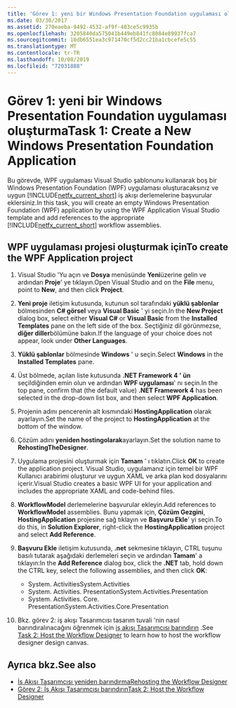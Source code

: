 ```yaml
---
title: 'Görev 1: yeni bir Windows Presentation Foundation uygulaması oluşturma'
ms.date: 03/30/2017
ms.assetid: 270eaeba-9492-4532-af9f-403ce5c9935b
ms.openlocfilehash: 3205840da575041b449eb841fc8084e89937fca7
ms.sourcegitcommit: 10db6551ea3c971470cf5d2cc21ba1cbcefe5c55
ms.translationtype: MT
ms.contentlocale: tr-TR
ms.lasthandoff: 10/08/2019
ms.locfileid: "72031888"
---
```

# <a name="task-1-create-a-new-windows-presentation-foundation-application"></a><span data-ttu-id="e1717-102">Görev 1: yeni bir Windows Presentation Foundation uygulaması oluşturma</span><span class="sxs-lookup"><span data-stu-id="e1717-102">Task 1: Create a New Windows Presentation Foundation Application</span></span>

<span data-ttu-id="e1717-103">Bu görevde, WPF uygulaması Visual Studio şablonunu kullanarak boş bir Windows Presentation Foundation (WPF) uygulaması oluşturacaksınız ve uygun [!INCLUDE[netfx_current_short](../../../includes/netfx-current-short-md.md)] iş akışı derlemelerine başvurular eklersiniz.</span><span class="sxs-lookup"><span data-stu-id="e1717-103">In this task, you will create an empty Windows Presentation Foundation (WPF) application by using the WPF Application Visual Studio template and add references to the appropriate [!INCLUDE[netfx_current_short](../../../includes/netfx-current-short-md.md)] workflow assemblies.</span></span>  
  
## <a name="to-create-the-wpf-application-project"></a><span data-ttu-id="e1717-104">WPF uygulaması projesi oluşturmak için</span><span class="sxs-lookup"><span data-stu-id="e1717-104">To create the WPF Application project</span></span>

1. <span data-ttu-id="e1717-105">Visual Studio 'Yu açın ve **Dosya** menüsünde **Yeni**üzerine gelin ve ardından **Proje**' ye tıklayın.</span><span class="sxs-lookup"><span data-stu-id="e1717-105">Open Visual Studio and on the **File** menu, point to **New**, and then click **Project**.</span></span>

2. <span data-ttu-id="e1717-106">**Yeni proje** iletişim kutusunda, kutunun sol tarafındaki **yüklü şablonlar** bölmesinden  **C# görsel** veya **Visual Basic** ' yi seçin.</span><span class="sxs-lookup"><span data-stu-id="e1717-106">In the **New Project** dialog box, select either **Visual C#** or **Visual Basic** from the **Installed Templates** pane on the left side of the box.</span></span> <span data-ttu-id="e1717-107">Seçtiğiniz dil görünmezse, **diğer diller**bölümüne bakın.</span><span class="sxs-lookup"><span data-stu-id="e1717-107">If the language of your choice does not appear, look under **Other Languages**.</span></span>

3. <span data-ttu-id="e1717-108">**Yüklü şablonlar** bölmesinde **Windows** ' u seçin.</span><span class="sxs-lookup"><span data-stu-id="e1717-108">Select **Windows** in the **Installed Templates** pane.</span></span>

4. <span data-ttu-id="e1717-109">Üst bölmede, açılan liste kutusunda **.NET Framework 4 ' ün** seçildiğinden emin olun ve ardından **WPF uygulaması**' nı seçin.</span><span class="sxs-lookup"><span data-stu-id="e1717-109">In the top pane, confirm that (the default value) **.NET Framework 4** has been selected in the drop-down list box, and then select **WPF Application**.</span></span>

5. <span data-ttu-id="e1717-110">Projenin adını pencerenin alt kısmındaki **HostingApplication** olarak ayarlayın.</span><span class="sxs-lookup"><span data-stu-id="e1717-110">Set the name of the project to **HostingApplication** at the bottom of the window.</span></span>

6. <span data-ttu-id="e1717-111">Çözüm adını **yeniden hostingolarak**ayarlayın.</span><span class="sxs-lookup"><span data-stu-id="e1717-111">Set the solution name to **RehostingTheDesigner**.</span></span>

7. <span data-ttu-id="e1717-112">Uygulama projesini oluşturmak için **Tamam** ' ı tıklatın.</span><span class="sxs-lookup"><span data-stu-id="e1717-112">Click **OK** to create the application project.</span></span> <span data-ttu-id="e1717-113">Visual Studio, uygulamanız için temel bir WPF Kullanıcı arabirimi oluşturur ve uygun XAML ve arka plan kod dosyalarını içerir.</span><span class="sxs-lookup"><span data-stu-id="e1717-113">Visual Studio creates a basic WPF UI for your application and includes the appropriate XAML and code-behind files.</span></span>

8. <span data-ttu-id="e1717-114">**WorkflowModel** derlemelerine başvurular ekleyin.</span><span class="sxs-lookup"><span data-stu-id="e1717-114">Add references to **WorkflowModel** assemblies.</span></span> <span data-ttu-id="e1717-115">Bunu yapmak için, **Çözüm Gezgini**, **HostingApplication** projesine sağ tıklayın ve **Başvuru Ekle**' yi seçin.</span><span class="sxs-lookup"><span data-stu-id="e1717-115">To do this, in **Solution Explorer**, right-click the **HostingApplication** project and select **Add Reference**.</span></span>

9. <span data-ttu-id="e1717-116">**Başvuru Ekle** iletişim kutusunda, **.net** sekmesine tıklayın, CTRL tuşunu basılı tutarak aşağıdaki derlemeleri seçin ve ardından **Tamam**' a tıklayın:</span><span class="sxs-lookup"><span data-stu-id="e1717-116">In the **Add Reference** dialog box, click the **.NET** tab, hold down the CTRL key, select the following assemblies, and then click **OK**:</span></span>

    - <span data-ttu-id="e1717-117">System. Activities</span><span class="sxs-lookup"><span data-stu-id="e1717-117">System.Activities</span></span>
    - <span data-ttu-id="e1717-118">System. Activities. Presentation</span><span class="sxs-lookup"><span data-stu-id="e1717-118">System.Activities.Presentation</span></span>
    - <span data-ttu-id="e1717-119">System. Activities. Core. Presentation</span><span class="sxs-lookup"><span data-stu-id="e1717-119">System.Activities.Core.Presentation</span></span>

10. <span data-ttu-id="e1717-120">Bkz. görev 2: iş akışı Tasarımcısı tasarım tuvali 'nin nasıl barındıralınacağını öğrenmek için [iş akışı Tasarımcısı barındırın](task-2-host-the-workflow-designer.md) .</span><span class="sxs-lookup"><span data-stu-id="e1717-120">See [Task 2: Host the Workflow Designer](task-2-host-the-workflow-designer.md) to learn how to host the workflow designer design canvas.</span></span>

## <a name="see-also"></a><span data-ttu-id="e1717-121">Ayrıca bkz.</span><span class="sxs-lookup"><span data-stu-id="e1717-121">See also</span></span>

- [<span data-ttu-id="e1717-122">İş Akışı Tasarımcısı yeniden barındırma</span><span class="sxs-lookup"><span data-stu-id="e1717-122">Rehosting the Workflow Designer</span></span>](rehosting-the-workflow-designer.md)
- [<span data-ttu-id="e1717-123">Görev 2: İş Akışı Tasarımcısı barındırın</span><span class="sxs-lookup"><span data-stu-id="e1717-123">Task 2: Host the Workflow Designer</span></span>](task-2-host-the-workflow-designer.md)
